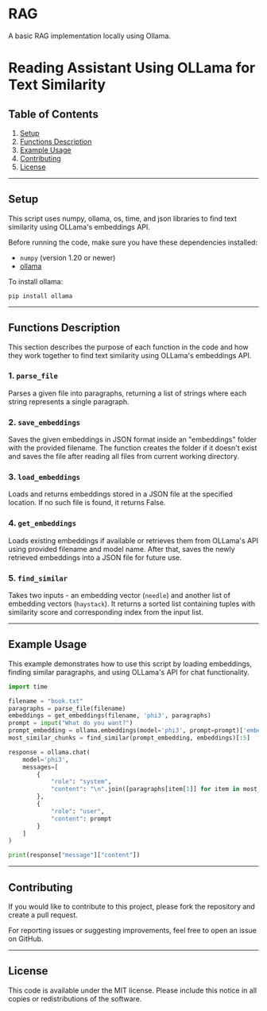 # RAG
A basic RAG implementation locally using Ollama.

# Reading Assistant Using OLLama for Text Similarity

## Table of Contents
1. [Setup](#setup)
2. [Functions Description](#functions_description)
3. [Example Usage](#example-usage)
4. [Contributing](#contributing)
5. [License](#license)

<hr>

## Setup
This script uses numpy, ollama, os, time, and json libraries to find text similarity using OLLama's embeddings
API.

Before running the code, make sure you have these dependencies installed:
- `numpy` (version 1.20 or newer)
- [ollama](https://pypi.org/project/ollama/)

To install ollama:
```
pip install ollama
```

<hr>

## Functions Description
This section describes the purpose of each function in the code and how they work together to find text similarity
using OLLama's embeddings API.

### 1. `parse_file`
Parses a given file into paragraphs, returning a list of strings where each string represents a single paragraph.

### 2. `save_embeddings`
Saves the given embeddings in JSON format inside an "embeddings" folder with the provided filename. The function
creates the folder if it doesn't exist and saves the file after reading all files from current working directory.

### 3. `load_embeddings`
Loads and returns embeddings stored in a JSON file at the specified location. If no such file is found, it returns
False.

### 4. `get_embeddings`
Loads existing embeddings if available or retrieves them from OLLama's API using provided filename and model name.
After that, saves the newly retrieved embeddings into a JSON file for future use.

### 5. `find_similar`
Takes two inputs - an embedding vector (`needle`) and another list of embedding vectors (`haystack`). It returns a
sorted list containing tuples with similarity score and corresponding index from the input list.

<hr>

## Example Usage
This example demonstrates how to use this script by loading embeddings, finding similar paragraphs, and using
OLLama's API for chat functionality.

```python
import time

filename = "book.txt"
paragraphs = parse_file(filename)
embeddings = get_embeddings(filename, 'phi3', paragraphs)
prompt = input("What do you want?")
prompt_embedding = ollama.embeddings(model='phi3', prompt=prompt)['embedding']
most_similar_chunks = find_similar(prompt_embedding, embeddings)[:5]

response = ollama.chat(
    model='phi3',
    messages=[
        {
            "role": "system",
            "content": "\n".join([paragraphs[item[1]] for item in most_similar_chunks])
        },
        {
            "role": "user",
            "content": prompt
        }
    ]
)

print(response["message"]["content"])
```
<hr>

## Contributing
If you would like to contribute to this project, please fork the repository and create a pull request.

For reporting issues or suggesting improvements, feel free to open an issue on GitHub.

<hr>

## License
This code is available under the MIT license. Please include this notice in all copies or redistributions of the
software.
```
